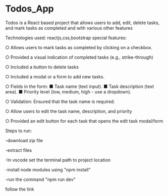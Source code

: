 # Todos_App
Todos is a React based project that allows users to 
add, edit, delete tasks, and mark tasks as completed and with various other features

Technologies used: reactjs,css,bootstrap
special features: 

○ Allows users to mark tasks as completed by clicking on a checkbox.

○ Provided a visual indication of completed tasks (e.g., strike-through)

○ Included a button to delete tasks

○ Included a modal or a form to add new tasks.

○ Fields in the form:
■ Task name (text input).
■ Task description (text area).
■ Priority level (low, medium, high - use a dropdown).

○ Validation: Ensured that the task name is required.

○ Allow users to edit the task name, description, and priority

○ Provided an edit button for each task that opens the edit task 
modal/form


Steps to run:

-download zip file

-extract files

-In vscode set the terminal path to project location

-install node modules using "npm install"

-run the command "npm run dev"

follow the link
